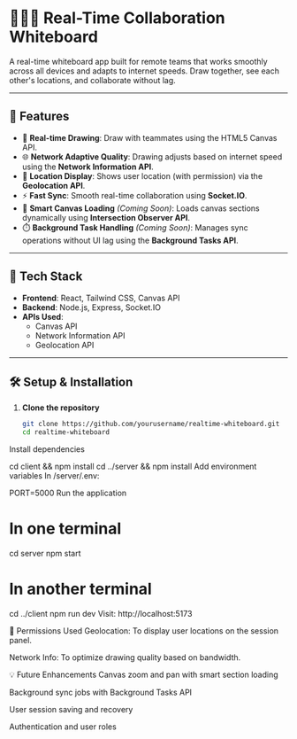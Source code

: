 # 🧑‍🤝‍🧑 Real-Time Collaboration Whiteboard

A real-time whiteboard app built for remote teams that works smoothly across all devices and adapts to internet speeds. Draw together, see each other's locations, and collaborate without lag.

---

## 🚀 Features

- 🎨 **Real-time Drawing**: Draw with teammates using the HTML5 Canvas API.
- 🌐 **Network Adaptive Quality**: Drawing adjusts based on internet speed using the **Network Information API**.
- 📍 **Location Display**: Shows user location (with permission) via the **Geolocation API**.
- ⚡ **Fast Sync**: Smooth real-time collaboration using **Socket.IO**.
- 🧠 **Smart Canvas Loading** *(Coming Soon)*: Loads canvas sections dynamically using **Intersection Observer API**.
- ⏱️ **Background Task Handling** *(Coming Soon)*: Manages sync operations without UI lag using the **Background Tasks API**.

---

## 🧩 Tech Stack

- **Frontend**: React, Tailwind CSS, Canvas API
- **Backend**: Node.js, Express, Socket.IO
- **APIs Used**:
  - Canvas API
  - Network Information API
  - Geolocation API

---

## 🛠️ Setup & Installation

1. **Clone the repository**
   ```bash
   git clone https://github.com/yourusername/realtime-whiteboard.git
   cd realtime-whiteboard


Install dependencies

cd client && npm install
cd ../server && npm install
Add environment variables
In /server/.env:

PORT=5000
Run the application

# In one terminal
cd server
npm start

# In another terminal
cd ../client
npm run dev
Visit: http://localhost:5173

🔐 Permissions Used
Geolocation: To display user locations on the session panel.

Network Info: To optimize drawing quality based on bandwidth.

💡 Future Enhancements
Canvas zoom and pan with smart section loading

Background sync jobs with Background Tasks API

User session saving and recovery

Authentication and user roles

